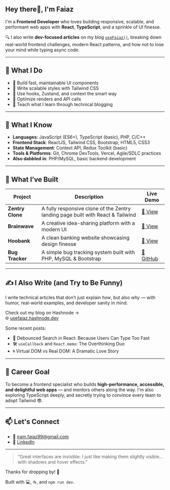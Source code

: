 ## Hey there👋, I'm Faiaz

I'm a **Frontend Developer** who loves building responsive, scalable, and performant web apps with **React**, **TypeScript**, and a sprinkle of UI finesse.

🔍 I also write **dev-focused articles** on my blog [`useFaiaz()`](https://usefaiaz.hashnode.dev), breaking down real-world frontend challenges, modern React patterns, and how not to lose your mind while typing async code.

---

## 🚀 What I Do

- 🔧 Build fast, maintainable UI components
- 📐 Write scalable styles with Tailwind CSS
- 🧠 Use hooks, Zustand, and context the smart way
- 🔄 Optimize renders and API calls
- 💬 Teach what I learn through technical blogging

---

## 🧠 What I Know

- **Languages**: JavaScript (ES6+), TypeScript (basic), PHP, C/C++
- **Frontend Stack**: ReactJS, Tailwind CSS, Bootstrap, HTML5, CSS3
- **State Management**: Context API, Redux Toolkit (basic)
- **Tools & Platforms**: Git, Chrome DevTools, Vercel, Agile/SDLC practices
- **Also dabbled in**: PHP/MySQL, basic backend development

---


## 💼 What I’ve Built

| Project       | Description                                                                                         | Live Demo |
|--------------|-----------------------------------------------------------------------------------------------------|-----------|
| **Zentry Clone**     | A fully responsive clone of the Zentry landing page built with React & Tailwind                | [🔗 View](https://zentry-clone-beta.vercel.app/) |
| **Brainwave**        | A creative idea-sharing platform with a modern UI                                             | [🔗 View](https://brainwave-001.vercel.app/) |
| **Hoobank**          | A clean banking website showcasing design finesse                                             | [🔗 View](https://hoobank-gamma-vert.vercel.app/) |
| **Bug Tracker**      | A simple bug tracking system built with PHP, MySQL & Bootstrap                               | [🔗 GitHub](https://github.com/Faiaz98/Bug-Tracking-System) |

---

## ✍️ I Also Write (and Try to Be Funny)

I write technical articles that don’t just explain *how*, but also *why* — with humor, real-world examples, and developer sanity in mind.

Check out my blog on Hashnode →  
🌐 [usefaiaz.hashnode.dev](https://usefaiaz.hashnode.dev/)

Some recent posts:
- 🧠 Debounced Search in React: Because Users Can Type Too Fast  
- 🛠️ `useCallback` and `React.memo`: The Overthinking Duo  
- 🌀 Virtual DOM vs Real DOM: A Dramatic Love Story

---


## 🎯 Career Goal

To become a frontend specialist who builds **high-performance, accessible, and delightful web apps** — and mentors others along the way. I'm also exploring TypeScript deeply, and secretly trying to convince every team to adopt Tailwind 😎.

---

## 📫 Let's Connect

- 📧 [iram.faiaz99@gmail.com](mailto:iram.faiaz99@gmail.com)
- 💼 [LinkedIn](https://www.linkedin.com/in/faiaz98/)

---

> “Great interfaces are invisible. I just like making them slightly visible... with shadows and hover effects.”

Thanks for dropping by! 🌟

Built with 💻, ☕, and `npm run dev`.
